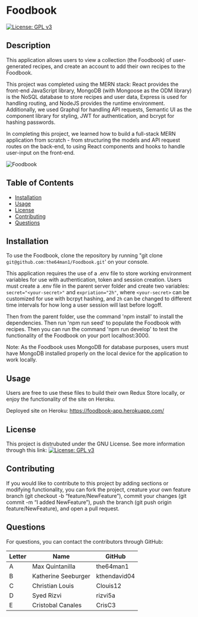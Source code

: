 

# Foodbook
[![License: GPL v3](https://img.shields.io/badge/License-GPLv3-blue.svg)](https://www.gnu.org/licenses/gpl-3.0)

## Description
    
This application allows users to view a collection (the Foodbook) of user-generated recipes, and create an account to add their own recipes to the Foodbook.

This project was completed using the MERN stack: React provides the front-end JavaScript library, MongoDB (with Mongoose as the ODM library) is the NoSQL database to store recipes and user data, Express is used for handling routing, and NodeJS provides the runtime environment. Additionally, we used Graphql for handling API requests, Semantic UI as the component library for styling, JWT for authentication, and bcrypt for hashing passwords.

In completing this project, we learned how to build a full-stack MERN application from scratch - from structuring the models and API request routes on the back-end, to using React components and hooks to handle user-input on the front-end.


![Foodbook](https://user-images.githubusercontent.com/74144055/129291701-c8bf91fb-8129-4e1e-99b6-2492140cd72d.gif)

   
## Table of Contents
    
- [Installation](#installation)
- [Usage](#usage)
- [License](#license)
- [Contributing](#contributing)
- [Questions](#questions)
    
## Installation
    
To use the Foodbook, clone the repository by running "git clone `git@github.com:the64man1/Foodbook.git`' on your console. 

This application requires the use of a .env file to store working environment variables for use with authentication, token and session creation. Users must create a .env file in the parent server folder and create two variables: `secret="<your-secret>"` and `expriation="2h"`, where `<your-secret>` can be customized for use with bcrpyt hashing, and `2h` can be changed to different time intervals for how long a user session will last before logoff.

Then from the parent folder, use the command 'npm install' to install the dependencies. Then run 'npm run seed' to populate the Foodbook with recipes. Then you can run the command 'npm run develop' to test the functionality of the Foodbook on your port localhost:3000. 

Note: As the Foodbook uses MongoDB for database purposes, users must have MongoDB installed properly on the local device for the application to work locally.

## Usage
    
Users are free to use these files to build their own Redux Store locally, or enjoy the functionality of the site on Heroku.

Deployed site on Heroku: https://foodbook-app.herokuapp.com/
    
## License
    
This project is distrubuted under the GNU License. See more information through this link: [![License: GPL v3](https://img.shields.io/badge/License-GPLv3-blue.svg)](https://www.gnu.org/licenses/gpl-3.0)
    
## Contributing
    
If you would like to contribute to this project by adding sections or modifying functionality, you can fork the project, creature your own feature branch (git checkout -b “feature/NewFeature”), commit your changes (git commit -m “I added NewFeature”), push the branch (git push origin feature/NewFeature), and open a pull request.
    
## Questions
    
For questions, you can contact the contributors through GitHub:

<table class="tg">
<thead>
  <tr>
    <th class="tg-hyan">Letter</th>
    <th class="tg-hyan">Name</th>
    <th class="tg-hyan">GitHub</th>
  </tr>
</thead>
<tbody>
  <tr>
    <td class="tg-0lax">A</td>
    <td class="tg-0lax">Max Quintanilla</td>
    <td class="tg-0lax">the64man1</td>
  </tr>
  <tr>
    <td class="tg-0lax">B</td>
    <td class="tg-0lax">Katherine Seeburger</td>
    <td class="tg-0lax">kthendavid04</td>
  </tr>
  <tr>
    <td class="tg-0lax">C</td>
    <td class="tg-0lax">Christian Louis</td>
    <td class="tg-0lax">Clouis12</td>
  </tr>
  <tr>
    <td class="tg-0lax">D</td>
    <td class="tg-0lax">Syed Rizvi</td>
    <td class="tg-0lax">rizvi5a</td>
  </tr>
  <tr>
    <td class="tg-0lax">E</td>
    <td class="tg-0lax">Cristobal Canales</td>
    <td class="tg-0lax">CrisC3</td>
  </tr>
</tbody>
</table>
